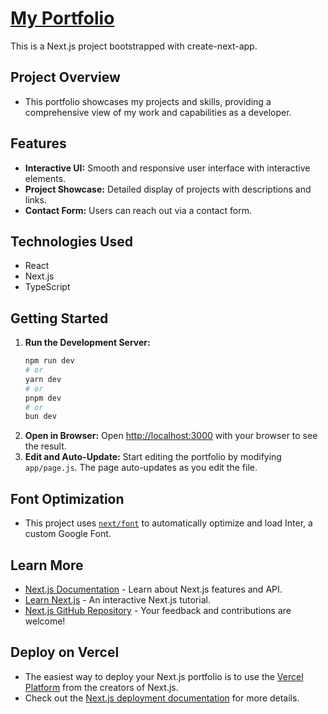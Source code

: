 # [My Portfolio](https://my-portfolio-deploy-dq6fh9tc8-nujats-projects.vercel.app/)

This is a Next.js project bootstrapped with create-next-app.

## Project Overview
- This portfolio showcases my projects and skills, providing a comprehensive view of my work and capabilities as a developer.

## Features
- **Interactive UI:** Smooth and responsive user interface with interactive elements.
- **Project Showcase:** Detailed display of projects with descriptions and links.
- **Contact Form:** Users can reach out via a contact form.

## Technologies Used
- React
- Next.js
- TypeScript

## Getting Started
1. **Run the Development Server:**
    ```bash
    npm run dev
    # or
    yarn dev
    # or
    pnpm dev
    # or
    bun dev
    ```
2. **Open in Browser:**
    Open [http://localhost:3000](http://localhost:3000) with your browser to see the result.
3. **Edit and Auto-Update:**
    Start editing the portfolio by modifying `app/page.js`. The page auto-updates as you edit the file.

## Font Optimization
- This project uses [`next/font`](https://nextjs.org/docs/basic-features/font-optimization) to automatically optimize and load Inter, a custom Google Font.

## Learn More
- [Next.js Documentation](https://nextjs.org/docs) - Learn about Next.js features and API.
- [Learn Next.js](https://nextjs.org/learn) - An interactive Next.js tutorial.
- [Next.js GitHub Repository](https://github.com/vercel/next.js) - Your feedback and contributions are welcome!

## Deploy on Vercel
- The easiest way to deploy your Next.js portfolio is to use the [Vercel Platform](https://vercel.com/new?utm_medium=default-template&filter=next.js&utm_source=create-next-app&utm_campaign=create-next-app-readme) from the creators of Next.js.
- Check out the [Next.js deployment documentation](https://nextjs.org/docs/deployment) for more details.
